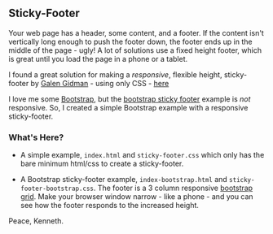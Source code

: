 ## Sticky-Footer

Your web page has a header, some content, and a footer. If the content isn't vertically long enough to push
the footer down, the footer ends up in the middle of the page - ugly! A lot of solutions use a fixed height
footer, which is great until you load the page in a phone or a tablet.

I found a great solution for making a _responsive_, flexible height, sticky-footer by
[Galen Gidman](http://galengidman.com/author/galen/) - using only CSS -
[here](http://galengidman.com/2014/03/25/responsive-flexible-height-sticky-footers-in-css/)

I love me some [Bootstrap](http://getbootstrap.com), but the
[bootstrap sticky footer](http://getbootstrap.com/examples/sticky-footer/) example is *not* responsive. So, I
created a simple Bootstrap example with a responsive sticky-footer.


### What's Here?

- A simple example, `index.html` and `sticky-footer.css` which only has the bare minimum html/css to create a
  sticky-footer.

- A Bootstrap sticky-footer example, `index-bootstrap.html` and `sticky-footer-bootstrap.css`. The footer is a
  3 column responsive [bootstrap grid](http://getbootstrap.com/css/#grid). Make your browser window narrow -
  like a phone - and you can see how the footer responds to the increased height.


Peace, Kenneth.
